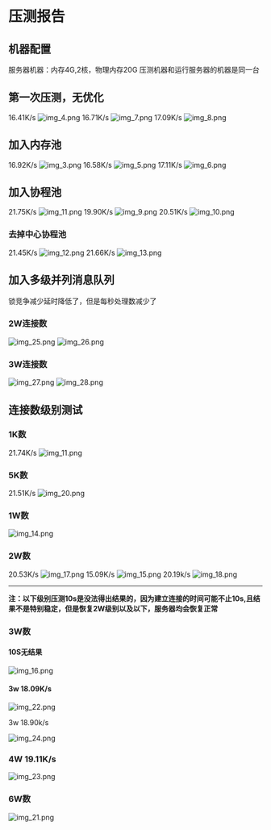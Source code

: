 
# 压测报告

## 机器配置
服务器机器：内存4G,2核，物理内存20G
压测机器和运行服务器的机器是同一台

## 第一次压测，无优化
16.41K/s
![img_4.png](img_4.png)
16.71K/s
![img_7.png](img_7.png)
17.09K/s
![img_8.png](img_8.png)

## 加入内存池
16.92K/s
![img_3.png](img_3.png)
16.58K/s
![img_5.png](img_5.png)
17.11K/s
![img_6.png](img_6.png)

## 加入协程池
21.75K/s
![img_11.png](img_11.png)
19.90K/s
![img_9.png](img_9.png)
20.51K/s
![img_10.png](img_10.png)

### 去掉中心协程池

21.45K/s
![img_12.png](img_12.png)
21.66K/s
![img_13.png](img_13.png)

## 加入多级并列消息队列


锁竞争减少延时降低了，但是每秒处理数减少了

### 2W连接数

![img_25.png](img_25.png)
![img_26.png](img_26.png)

### 3W连接数

![img_27.png](img_27.png)
![img_28.png](img_28.png)

## 连接数级别测试

### 1K数

21.74K/s
![img_11.png](img_11.png)

### 5K数

21.51K/s
![img_20.png](img_20.png)

### 1W数

![img_14.png](img_14.png)

### 2W数

20.53K/s
![img_17.png](img_17.png)
15.09K/s
![img_15.png](img_15.png)
20.19k/s
![img_18.png](img_18.png)

-----

**注：以下级别压测10s是没法得出结果的，因为建立连接的时间可能不止10s,且结果不是特别稳定，但是恢复2W级别以及以下，服务器均会恢复正常**

### 3W数

#### 10S无结果
![img_16.png](img_16.png)

#### 3w 18.09K/s

![img_22.png](img_22.png)

3w 18.90k/s

![img_24.png](img_24.png)

### 4W 19.11K/s

![img_23.png](img_23.png)

### 6W数

![img_21.png](img_21.png)


